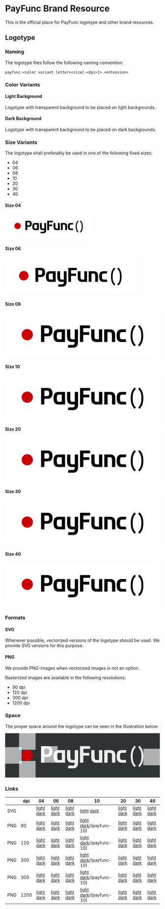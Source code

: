 # PayFunc Brand Resource
This is the official place for PayFunc logotype and other brand resources.

## Logotype

### Naming

The logotype files follow the following naming convention:
```
payfunc-<color variant letter><size[-<dpi>]>.<entension>
```

### Color Variants

#### Light Background
Logotype with transparent background to be placed on light backgrounds.

#### Dark Background
Logotype with transparent background to be placed on dark backgrounds.

### Size Variants
The logotype shall preferably be used in one of the following fixed sizes:
- 04
- 06
- 08
- 10
- 20
- 30
- 40

#### Size 04
![Size 04](./logo/payfunc-l04.svg)
#### Size 06
![Size 06](./logo/payfunc-l06.svg)
#### Size 08
![Size 08](./logo/payfunc-l08.svg)
#### Size 10
![Size 10](./logo/payfunc-l10.svg)
#### Size 20
![Size 20](./logo/payfunc-l20.svg)
#### Size 30
![Size 30](./logo/payfunc-l30.svg)
#### Size 40
![Size 40](./logo/payfunc-l40.svg)

### Formats

#### SVG
Whenever possible, vectorized versions of the logotype should be used. We provide SVG versions for this purpose.

#### PNG
We provide PNG-images when vectorized images is not an option.

Rasterized images are available in the following resolutions:
- 90 dpi
- 120 dpi
- 300 dpi
- 1200 dpi

### Space
The proper space around the logotype can be seen in the illustration below:

![Logotype Space](./logo/space/payfunc-space.svg)

### Links

|     |  dpi |                                                           04 |                                                           06 |                                                           08 |                                                       10 |                                                           20 |                                                           30 |                                                           40 |
|-----|------|--------------------------------------------------------------|--------------------------------------------------------------|--------------------------------------------------------------|----------------------------------------------------------|--------------------------------------------------------------|--------------------------------------------------------------|--------------------------------------------------------------|
| SVG |      | [light](./logo/payfunc-04.svg) [dark](./logo/payfunc-04.svg) | [light](./logo/payfunc-06.svg) [dark](./logo/payfunc-06.svg) | [light](./logo/payfunc-08.svg) [dark](./logo/payfunc-08.svg) | [light](./logo/payfunc-10.svg) [dark](./logo/payfunc-10) | [light](./logo/payfunc-20.svg) [dark](./logo/payfunc-20.svg) | [light](./logo/payfunc-30.svg) [dark](./logo/payfunc-30.svg) | [light](./logo/payfunc-40.svg) [dark](./logo/payfunc-40.svg) |
| PNG |   90 | [light](./logo/png-90/payfunc-04-90.png) [dark](./logo/png-90/payfunc-04-90.png) | [light](./logo/png-90/payfunc-06-90.png) [dark](./logo/png-90/payfunc-06-90.png) | [light](./logo/png-90/payfunc-08-90.png) [dark](./logo/png-90/payfunc-08-90.png) | [light](./logo/png-90/payfunc-10-90.png) [dark](./logopng-)//payfunc-10) | [light](./logo/png-90/payfunc-20-90.png) [dark](./logo/png-90/payfunc-20-90.png) | [light](./logo/png-90/payfunc-30-90.png) [dark](./logo/png-90/payfunc-30-90.png) | [light](./logo/png-90/payfunc-40-90.png) [dark](./logo/png-90/payfunc-40-90.png) |
| PNG |  120 | [light](./logo/png-120/payfunc-04-120.png) [dark](./logo/png-120/payfunc-04-120.png) | [light](./logo/png-120/payfunc-06-120.png) [dark](./logo/png-120/payfunc-06-120.png) | [light](./logo/png-120/payfunc-08-120.png) [dark](./logo/png-120/payfunc-08-120.png) | [light](./logo/png-120/payfunc-10-120.png) [dark](./logopng-)//payfunc-10) | [light](./logo/png-120/payfunc-20-120.png) [dark](./logo/png-120/payfunc-20-120.png) | [light](./logo/png-120/payfunc-30-120.png) [dark](./logo/png-120/payfunc-30-120.png) | [light](./logo/png-120/payfunc-40-120.png) [dark](./logo/png-120/payfunc-40-120.png) |
| PNG |  300 | [light](./logo/png-300/payfunc-04-300.png) [dark](./logo/png-300/payfunc-04-300.png) | [light](./logo/png-300/payfunc-06-300.png) [dark](./logo/png-300/payfunc-06-300.png) | [light](./logo/png-300/payfunc-08-300.png) [dark](./logo/png-300/payfunc-08-300.png) | [light](./logo/png-300/payfunc-10-300.png) [dark](./logopng-)//payfunc-10) | [light](./logo/png-300/payfunc-20-300.png) [dark](./logo/png-300/payfunc-20-300.png) | [light](./logo/png-300/payfunc-30-300.png) [dark](./logo/png-300/payfunc-30-300.png) | [light](./logo/png-300/payfunc-40-300.png) [dark](./logo/png-300/payfunc-40-300.png) |
| PNG |  300 | [light](./logo/png-300/payfunc-04-300.png) [dark](./logo/png-300/payfunc-04-300.png) | [light](./logo/png-300/payfunc-06-300.png) [dark](./logo/png-300/payfunc-06-300.png) | [light](./logo/png-300/payfunc-08-300.png) [dark](./logo/png-300/payfunc-08-300.png) | [light](./logo/png-300/payfunc-10-300.png) [dark](./logopng-)//payfunc-10) | [light](./logo/png-300/payfunc-20-300.png) [dark](./logo/png-300/payfunc-20-300.png) | [light](./logo/png-300/payfunc-30-300.png) [dark](./logo/png-300/payfunc-30-300.png) | [light](./logo/png-300/payfunc-40-300.png) [dark](./logo/png-300/payfunc-40-300.png) |
| PNG | 1200 | [light](./logo/png-1200/payfunc-04-1200.png) [dark](./logo/png-1200/payfunc-04-1200.png) | [light](./logo/png-1200/payfunc-06-1200.png) [dark](./logo/png-1200/payfunc-06-1200.png) | [light](./logo/png-1200/payfunc-08-1200.png) [dark](./logo/png-1200/payfunc-08-1200.png) | [light](./logo/png-1200/payfunc-10-1200.png) [dark](./logopng-)//payfunc-10) | [light](./logo/png-1200/payfunc-20-1200.png) [dark](./logo/png-1200/payfunc-20-1200.png) | [light](./logo/png-1200/payfunc-30-1200.png) [dark](./logo/png-1200/payfunc-30-1200.png) | [light](./logo/png-1200/payfunc-40-1200.png) [dark](./logo/png-1200/payfunc-40-1200.png) |
